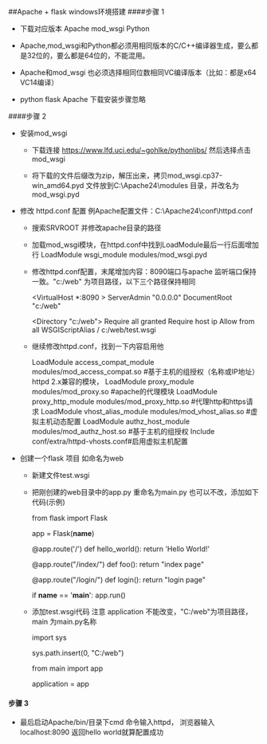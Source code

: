 ##Apache + flask windows环境搭建
####步骤 1 
* 下载对应版本 Apache mod_wsgi Python

* Apache,mod_wsgi和Python都必须用相同版本的C/C++编译器生成，要么都是32位的，要么都是64位的，不能混用。
 
* Apache和mod_wsgi 也必须选择相同位数相同VC编译版本（比如：都是x64 VC14编译）

* python flask Apache 下载安装步骤忽略

####步骤 2 
* 安装mod_wsgi 
    - 下载连接 https://www.lfd.uci.edu/~gohlke/pythonlibs/ 然后选择点击mod_wsgi
    
    - 将下载的文件后缀改为zip，解压出来，拷贝mod_wsgi.cp37-win_amd64.pyd 文件放到C:\Apache24\modules 目录，并改名为mod_wsgi.pyd
    
* 修改 httpd.conf 配置 例Apache配置文件：C:\Apache24\conf\httpd.conf
    - 搜索SRVROOT 并修改apache目录的路径
    
    - 加载mod_wsgi模块，在httpd.conf中找到LoadModule最后一行后面增加行 LoadModule wsgi_module modules/mod_wsgi.pyd
    
    - 修改httpd.conf配置，末尾增加内容：8090端口与apache 监听端口保持一致。"c:/web" 为项目路径，以下三个路径保持相同
    

        <VirtualHost *:8090 >
          ServerAdmin "0.0.0.0"
          DocumentRoot "c:/web"
        
        <Directory "c:/web">
          Require all granted
          Require host ip
          Allow from all
        </Directory>
          WSGIScriptAlias / c:/web/test.wsgi
        </VirtualHost>
    
    
   - 继续修改httpd.conf，找到一下内容启用他


        LoadModule access_compat_module modules/mod_access_compat.so #基于主机的组授权（名称或IP地址） httpd 2.x兼容的模块，
        LoadModule proxy_module modules/mod_proxy.so #apache的代理模块
        LoadModule proxy_http_module modules/mod_proxy_http.so #代理http和https请求
        LoadModule vhost_alias_module modules/mod_vhost_alias.so #虚拟主机动态配置
        LoadModule authz_host_module modules/mod_authz_host.so #基于主机的组授权
        Include conf/extra/httpd-vhosts.conf#启用虚拟主机配置
    
    
* 创建一个flask 项目 如命名为web
    
   - 新建文件test.wsgi
    
   - 把刚创建的web目录中的app.py 重命名为main.py 也可以不改，添加如下代码(示例)


        from flask import Flask
    
        app = Flask(__name__)
         
        @app.route('/')
        def hello_world():
            return 'Hello World!'
            
        @app.route("/index/")
        def foo():
            return "index page"
            
        
        @app.route("/login/")
        def login():
            return "login page"
         
        if __name__ == '__main__':
            app.run()
        
   - 添加test.wsgi代码 注意 application 不能改变，"C:/web"为项目路径，main 为main.py名称

 
        import sys
    
        sys.path.insert(0, "C:/web")
        
        from main import app
        
        application = app
    

#### 步骤 3
* 最后启动Apache/bin/目录下cmd 命令输入httpd， 浏览器输入localhost:8090 返回hello world就算配置成功